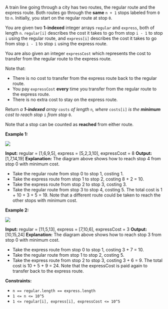
A train line going through a city has two routes, the regular route and the express route. Both routes go through the  **same**  `n + 1`  stops labeled from  `0`  to  `n`. Initially, you start on the regular route at stop  `0`.

You are given two  **1-indexed**  integer arrays  `regular`  and  `express`, both of length  `n`.  `regular[i]`  describes the cost it takes to go from stop  `i - 1`  to stop  `i`  using the regular route, and  `express[i]`  describes the cost it takes to go from stop  `i - 1`  to stop  `i`  using the express route.

You are also given an integer  `expressCost`  which represents the cost to transfer from the regular route to the express route.

Note that:

-   There is no cost to transfer from the express route back to the regular route.
-   You pay  `expressCost`  **every**  time you transfer from the regular route to the express route.
-   There is no extra cost to stay on the express route.

Return  _a  **1-indexed**  array_ `costs` _of length_ `n`_, where_ `costs[i]` _is the  **minimum**  cost to reach stop_ `i` _from stop_ `0`.

Note that a stop can be counted as  **reached**  from either route.

**Example 1:**

![](https://assets.leetcode.com/uploads/2022/07/25/ex1drawio.png)

**Input:** regular = [1,6,9,5], express = [5,2,3,10], expressCost = 8
**Output:** [1,7,14,19]
**Explanation:** The diagram above shows how to reach stop 4 from stop 0 with minimum cost.
- Take the regular route from stop 0 to stop 1, costing 1.
- Take the express route from stop 1 to stop 2, costing 8 + 2 = 10.
- Take the express route from stop 2 to stop 3, costing 3.
- Take the regular route from stop 3 to stop 4, costing 5.
  The total cost is 1 + 10 + 3 + 5 = 19.
  Note that a different route could be taken to reach the other stops with minimum cost.

**Example 2:**

![](https://assets.leetcode.com/uploads/2022/07/25/ex2drawio.png)

**Input:** regular = [11,5,13], express = [7,10,6], expressCost = 3
**Output:** [10,15,24]
**Explanation:** The diagram above shows how to reach stop 3 from stop 0 with minimum cost.
- Take the express route from stop 0 to stop 1, costing 3 + 7 = 10.
- Take the regular route from stop 1 to stop 2, costing 5.
- Take the express route from stop 2 to stop 3, costing 3 + 6 = 9.
  The total cost is 10 + 5 + 9 = 24.
  Note that the expressCost is paid again to transfer back to the express route.

**Constraints:**

-   `n == regular.length == express.length`
-   `1 <= n <= 10^5`
-   `1 <= regular[i], express[i], expressCost <= 10^5`
